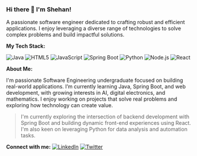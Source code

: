 ### Hi there 👋 I'm Shehan!

A passionate software engineer dedicated to crafting robust and efficient applications. I enjoy leveraging a diverse range of technologies to solve complex problems and build impactful solutions.

**My Tech Stack:**

![Java](https://img.shields.io/badge/Java-%23007396.svg?style=for-the-badge&logo=openjdk&logoColor=white)
![HTML5](https://img.shields.io/badge/HTML5-%23E34F26.svg?style=for-the-badge&logo=html5&logoColor=white)
![JavaScript](https://img.shields.io/badge/JavaScript-%23F7DF1E.svg?style=for-the-badge&logo=javascript&logoColor=black)
![Spring Boot](https://img.shields.io/badge/Spring_Boot-6DB33F?style=for-the-badge&logo=spring-boot&logoColor=white)
![Python](https://img.shields.io/badge/Python-3776AB?style=for-the-badge&logo=python&logoColor=white)
![Node.js](https://img.shields.io/badge/Node.js-%23339933.svg?style=for-the-badge&logo=nodedotjs&logoColor=white)
![React](https://img.shields.io/badge/React-%2361DAFB.svg?style=for-the-badge&logo=react&logoColor=black)

**About Me:**

I'm  passionate Software Engineering undergraduate focused on building real-world applications. I’m currently learning Java, Spring Boot, and web development, with growing interests in AI, digital electronics, and mathematics. I enjoy working on projects that solve real problems and exploring how technology can create value.

> I'm currently exploring the intersection of backend development with Spring Boot and building dynamic front-end experiences using React. I'm also keen on leveraging Python for data analysis and automation tasks.

**Connect with me:**
[![LinkedIn](https://img.shields.io/badge/linkedin-%230077B5.svg?style=for-the-badge&logo=linkedin&logoColor=white)](your-linkedin-url) [![Twitter](https://img.shields.io/badge/twitter-%231DA1F2.svg?style=for-the-badge&logo=twitter&logoColor=white)](your-twitter-url)
